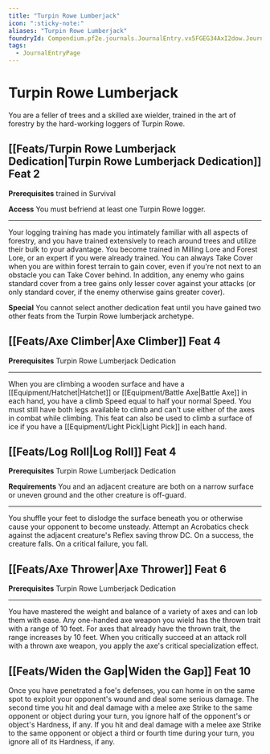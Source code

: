 ```yaml
---
title: "Turpin Rowe Lumberjack"
icon: ":sticky-note:"
aliases: "Turpin Rowe Lumberjack"
foundryId: Compendium.pf2e.journals.JournalEntry.vx5FGEG34AxI2dow.JournalEntryPage.uGsGn5sgR7wn0TQD
tags:
  - JournalEntryPage
---
```


# Turpin Rowe Lumberjack
You are a feller of trees and a skilled axe wielder, trained in the art of forestry by the hard-working loggers of Turpin Rowe.

## [[Feats/Turpin Rowe Lumberjack Dedication|Turpin Rowe Lumberjack Dedication]] Feat 2

**Prerequisites** trained in Survival

**Access** You must befriend at least one Turpin Rowe logger.

* * *

Your logging training has made you intimately familiar with all aspects of forestry, and you have trained extensively to reach around trees and utilize their bulk to your advantage. You become trained in Milling Lore and Forest Lore, or an expert if you were already trained. You can always Take Cover when you are within forest terrain to gain cover, even if you're not next to an obstacle you can Take Cover behind. In addition, any enemy who gains standard cover from a tree gains only lesser cover against your attacks (or only standard cover, if the enemy otherwise gains greater cover).

**Special** You cannot select another dedication feat until you have gained two other feats from the Turpin Rowe lumberjack archetype.

## [[Feats/Axe Climber|Axe Climber]] Feat 4

**Prerequisites** Turpin Rowe Lumberjack Dedication

* * *

When you are climbing a wooden surface and have a [[Equipment/Hatchet|Hatchet]] or [[Equipment/Battle Axe|Battle Axe]] in each hand, you have a climb Speed equal to half your normal Speed. You must still have both legs available to climb and can't use either of the axes in combat while climbing. This feat can also be used to climb a surface of ice if you have a [[Equipment/Light Pick|Light Pick]] in each hand.

## [[Feats/Log Roll|Log Roll]] Feat 4

**Prerequisites** Turpin Rowe Lumberjack Dedication

**Requirements** You and an adjacent creature are both on a narrow surface or uneven ground and the other creature is off-guard.

* * *

You shuffle your feet to dislodge the surface beneath you or otherwise cause your opponent to become unsteady. Attempt an Acrobatics check against the adjacent creature's Reflex saving throw DC. On a success, the creature falls. On a critical failure, you fall.

## [[Feats/Axe Thrower|Axe Thrower]] Feat 6

**Prerequisites** Turpin Rowe Lumberjack Dedication

* * *

You have mastered the weight and balance of a variety of axes and can lob them with ease. Any one-handed axe weapon you wield has the thrown trait with a range of 10 feet. For axes that already have the thrown trait, the range increases by 10 feet. When you critically succeed at an attack roll with a thrown axe weapon, you apply the axe's critical specialization effect.

## [[Feats/Widen the Gap|Widen the Gap]] Feat 10

Once you have penetrated a foe's defenses, you can home in on the same spot to exploit your opponent's wound and deal some serious damage. The second time you hit and deal damage with a melee axe Strike to the same opponent or object during your turn, you ignore half of the opponent's or object's Hardness, if any. If you hit and deal damage with a melee axe Strike to the same opponent or object a third or fourth time during your turn, you ignore all of its Hardness, if any.